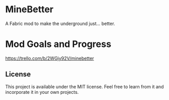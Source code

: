 # MineBetter

A Fabric mod to make the underground just... better.

# Mod Goals and Progress
https://trello.com/b/2WGjy92V/minebetter

## License

This project is available under the MIT license. Feel free to learn from it and incorporate it in your own projects.
